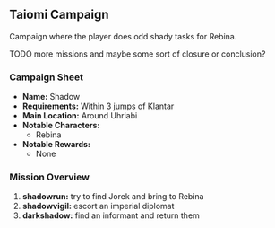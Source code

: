 ## Taiomi Campaign

Campaign where the player does odd shady tasks for Rebina.

TODO more missions and maybe some sort of closure or conclusion?

### Campaign Sheet

* **Name:** Shadow
* **Requirements:** Within 3 jumps of Klantar
* **Main Location:** Around Uhriabi
* **Notable Characters:**
   * Rebina
* **Notable Rewards:**
   * None

### Mission Overview

1. **shadowrun:** try to find Jorek and bring to Rebina
1. **shadowvigil:** escort an imperial diplomat
1. **darkshadow:** find an informant and return them
